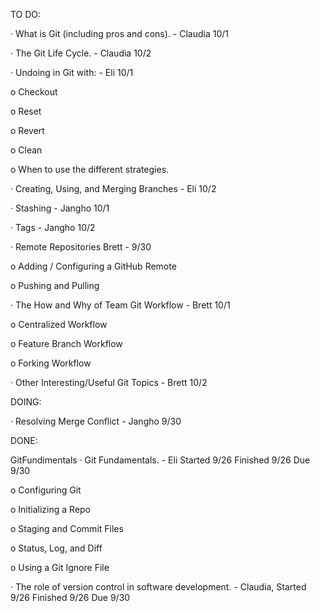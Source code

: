 TO DO:

· What is Git (including pros and cons). - Claudia 10/1

· The Git Life Cycle. - Claudia 10/2

· Undoing in Git with: - Eli 10/1

o Checkout

o Reset

o Revert

o Clean

o When to use the different strategies.

· Creating, Using, and Merging Branches - Eli 10/2

· Stashing - Jangho 10/1

· Tags - Jangho 10/2

· Remote Repositories  Brett - 9/30

o Adding / Configuring a GitHub Remote

o Pushing and Pulling

· The How and Why of Team Git Workflow  - Brett 10/1

o Centralized Workflow

o Feature Branch Workflow

o Forking Workflow

· Other Interesting/Useful Git Topics - Brett 10/2



DOING:

· Resolving Merge Conflict - Jangho 9/30




DONE:

GitFundimentals
· Git Fundamentals.  - Eli Started 9/26 Finished 9/26 Due 9/30

o Configuring Git

o Initializing a Repo

o Staging and Commit Files

o Status, Log, and Diff

o Using a Git Ignore File

· The role of version control in software development.  - Claudia, Started 9/26 Finished 9/26 Due 9/30

